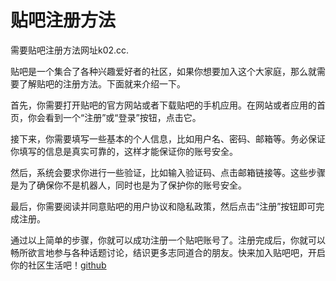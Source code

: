 # 贴吧注册方法

需要贴吧注册方法网址k02.cc. 

贴吧是一个集合了各种兴趣爱好者的社区，如果你想要加入这个大家庭，那么就需要了解贴吧的注册方法。下面就来介绍一下。

首先，你需要打开贴吧的官方网站或者下载贴吧的手机应用。在网站或者应用的首页，你会看到一个“注册”或“登录”按钮，点击它。

接下来，你需要填写一些基本的个人信息，比如用户名、密码、邮箱等。务必保证你填写的信息是真实可靠的，这样才能保证你的账号安全。

然后，系统会要求你进行一些验证，比如输入验证码、点击邮箱链接等。这些步骤是为了确保你不是机器人，同时也是为了保护你的账号安全。

最后，你需要阅读并同意贴吧的用户协议和隐私政策，然后点击“注册”按钮即可完成注册。

通过以上简单的步骤，你就可以成功注册一个贴吧账号了。注册完成后，你就可以畅所欲言地参与各种话题讨论，结识更多志同道合的朋友。快来加入贴吧吧，开启你的社区生活吧！[github](https://github.com)
